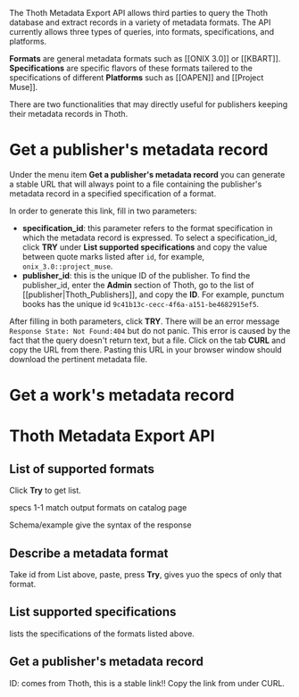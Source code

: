 The Thoth Metadata Export API allows third parties to query the Thoth database and extract records in a variety of metadata formats. The API currently allows three types of queries, into formats, specifications, and platforms. 

**Formats** are general metadata formats such as [[ONIX 3.0]] or [[KBART]]. **Specifications** are specific flavors of these formats tailered to the specifications of different **Platforms** such as [[OAPEN]] and [[Project Muse]].

There are two functionalities that may directly useful for publishers keeping their metadata records in Thoth.

# Get a publisher's metadata record

Under the menu item **Get a publisher's metadata record** you can generate a stable URL that will always point to a file containing the publisher's metadata record in a specified specification of a format.

In order to generate this link, fill in two parameters:
* **specification_id**: this parameter refers to the format specification in which the metadata record is expressed. To select a specification_id, click **TRY** under **List supported specifications** and copy the value between quote marks listed after `id`, for example, `onix_3.0::project_muse`.
* **publisher_id**: this is the unique ID of the publisher. To find the publisher_id, enter the **Admin** section of Thoth, go to the list of [[publisher|Thoth_Publishers]], and copy the **ID**. For example, punctum books has the unique id `9c41b13c-cecc-4f6a-a151-be4682915ef5`.

After filling in both parameters, click **TRY**. There will be an error message `Response State: Not Found:404` but do not panic. This error is caused by the fact that the query doesn't return text, but a file. Click on the tab **CURL** and copy the URL from there. Pasting this URL in your browser window should download the pertinent metadata file.

# Get a work's metadata record





# Thoth Metadata Export API

## List of supported formats

Click **Try** to get list.

specs 1-1 match output formats on catalog page

Schema/example give the syntax of the response

## Describe a metadata format

Take id from List above, paste, press **Try**, gives yuo the specs of only that format.

## List supported specifications

lists the specifications of the formats listed above.

## Get a publisher's metadata record

ID: comes from Thoth, this is a stable link!! Copy the link from under CURL.
